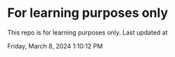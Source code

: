 # For learning purposes only
This repo is for learning purposes only.
Last updated at

Friday, March 8, 2024 1:10:12 PM

